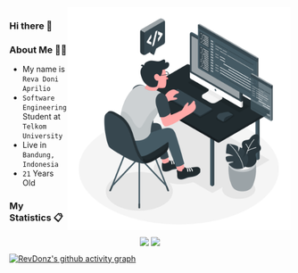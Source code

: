 <img align="right" src="images/hero.svg" width="400px">

### Hi there 👋

<!-- <img align="right" src="images/hero.png" /> -->

### About Me 👨‍🦱
- My name is `Reva Doni Aprilio`
- `Software Engineering` Student at `Telkom University`
- Live in `Bandung, Indonesia`
- `21` Years Old

### My Statistics 📋
<p align="center">
    <img align="center" src="https://github-readme-stats.vercel.app/api?username=revdonz&show_icons=true&theme=nord&hide_border=true" />
    <img align="center" src="https://github-readme-streak-stats.herokuapp.com/?user=revdonz&theme=nord&hide_border=true" />
  
  [![RevDonz's github activity graph](https://activity-graph.herokuapp.com/graph?username=revdonz&theme=nord&hide_border=true)](https://github.com/revdonz/github-readme-activity-graph)
</p>

<!--
**RevDonz/RevDonz** is a ✨ _special_ ✨ repository because its `README.md` (this file) appears on your GitHub profile.

Here are some ideas to get you started:

- 🔭 I’m currently working on ...
- 🌱 I’m currently learning ...
- 👯 I’m looking to collaborate on ...
- 🤔 I’m looking for help with ...
- 💬 Ask me about ...
- 📫 How to reach me: ...
- 😄 Pronouns: ...
- ⚡ Fun fact: ...
-->
